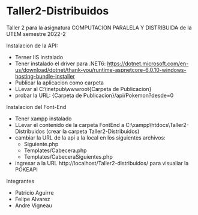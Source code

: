 # Taller2-Distribuidos
Taller 2 para la asignatura COMPUTACION PARALELA Y DISTRIBUIDA de la UTEM semestre 2022-2


Instalacion de la API:
  - Terner IIS instalado
  - Tener instalado el driver para .NET6: https://dotnet.microsoft.com/en-us/download/dotnet/thank-you/runtime-aspnetcore-6.0.10-windows-hosting-bundle-installer
  - Publicar la aplicacion como carpeta
  - LLevar al C:\inetpub\wwwroot\{Carpeta de Publicacion}
  - probar la URL: {Carpeta de Publicacion}/api/Pokemon?desde=0 

Instalacion del Font-End
  - Tener xampp instalado
  - LLevar el contenido de la carpeta FontEnd a C:\xampp\htdocs\Taller2-Distribuidos (crear la carpeta Taller2-Distribuidos)
  - cambiar la URL de la api a la local en los siguientes archivos:
      - Siguiente.php
      - Templates/Cabecera.php
      - Templates/CabeceraSiguientes.php
  - ingresar a la URL http://localhost/Taller2-distribuidos/ para visualiar la POKEAPI
  
  
  
Integrantes

  - Patricio Aguirre
  - Felipe Alvarez
  - Andre Vigneau
  
